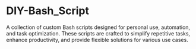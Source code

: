 # DIY-Bash_Script
A collection of custom Bash scripts designed for personal use, automation, and task optimization. These scripts are crafted to simplify repetitive tasks, enhance productivity, and provide flexible solutions for various use cases.

